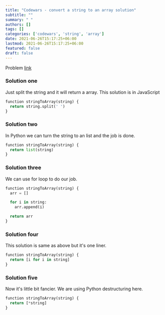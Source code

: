 ```yaml
---
title: "Codewars - convert a string to an array solution"
subtitle: ""
summary: " "
authors: []
tags: []
categories: ['codewars', 'string', 'array']
date: 2021-06-26T15:17:25+06:00
lastmod: 2021-06-26T15:17:25+06:00
featured: false
draft: false
---
```

Problem [link](https://www.codewars.com/kata/57e76bc428d6fbc2d500036d)

### Solution one

Just split the string and it will return a array. This solution is in JavaScript

```python
function stringToArray(string) {
  return string.split(' ')
}
```

### Solution two

In Python we can turn the string to an list and the job is done.

```python
function stringToArray(string) {
  return list(string)
}
```

### Solution three

We can use for loop to do our job.

```python
function stringToArray(string) {
  arr = []

  for i in string:
    arr.append(i)

  return arr
}
```

### Solution four

This solution is same as above but it's one liner.

```python
function stringToArray(string) {
  return [i for i in string]
}
```

### Solution five

Now it's little bit fancier. We are using Python destructuring here.

```python
function stringToArray(string) {
  return [*string]
}
```
